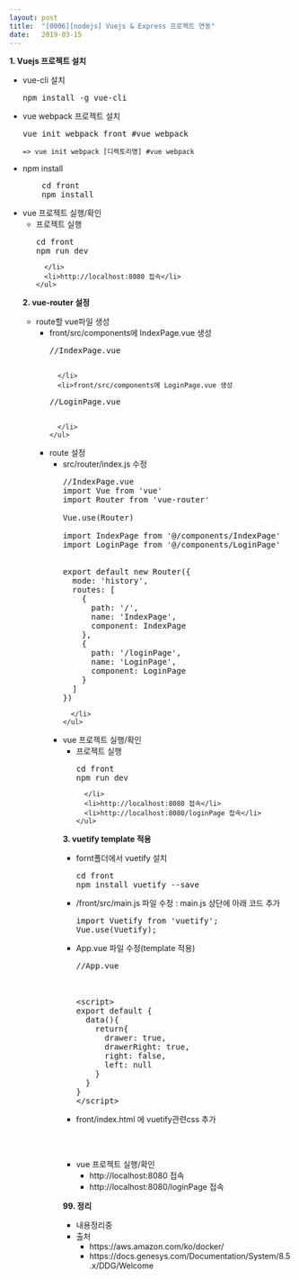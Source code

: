 ```yaml
---
layout: post
title:  "[0006][nodejs] Vuejs & Express 프로젝트 연동"
date:   2019-03-15
---
```


**1. Vuejs 프로젝트 설치**
<br>
<ul class="circle lm20">
  <li>vue-cli 설치

<pre class="prettyprint">
npm install -g vue-cli</pre>

  </li>
  <li>vue webpack 프로젝트 설치

<pre class="prettyprint">
vue init webpack front #vue webpack</pre>

    => vue init webpack [디렉토리명] #vue webpack
  </li>
  <li>npm install
    <pre class="prettyprint">
    cd front
    npm install</pre>
  </li>
  <li>vue 프로젝트 실행/확인
    <ul class="disc lm20">
      <li>프로젝트 실행

<pre class="prettyprint">
cd front
npm run dev</pre>

      </li>
      <li>http://localhost:8080 접속</li>
    </ul>
  </li>
</ul>

**2. vue-router 설정**
<br>
<ul class="circle lm20">
  <li>route할 vue파일 생성
    <ul class="disc lm20">
      <li>front/src/components에 IndexPage.vue 생성

<pre class="prettyprint htmltag">
//IndexPage.vue
<template>
<h1>index</h1>
</template>
</pre>

      </li>
      <li>front/src/components에 LoginPage.vue 생성

<pre class="prettyprint htmltag">
//LoginPage.vue
<template>
<h1>login</h1>
</template>
</pre>

      </li>
    </ul>
  </li>
  <li>route 설정
    <ul class="disc lm20">
      <li>src/router/index.js 수정

<pre class="prettyprint">
//IndexPage.vue
import Vue from 'vue'
import Router from 'vue-router'

Vue.use(Router)

import IndexPage from '@/components/IndexPage'
import LoginPage from '@/components/LoginPage'


export default new Router({
  mode: 'history',
  routes: [
    {
      path: '/',
      name: 'IndexPage',
      component: IndexPage
    },
    {
      path: '/loginPage',
      name: 'LoginPage',
      component: LoginPage
    }
  ]
})</pre>

      </li>
    </ul>
  </li>
  <li>vue 프로젝트 실행/확인
    <ul class="circle lm20">
      <li>프로젝트 실행

<pre class="prettyprint">
cd front
npm run dev</pre>

      </li>
      <li>http://localhost:8080 접속</li>
      <li>http://localhost:8080/loginPage 접속</li>
    </ul>
  </li>
</ul>


**3. vuetify template 적용**
<br>
<ul class="circle lm20">
  <li>fornt폴더에서 vuetify 설치

<pre class="prettyprint">
cd front
npm install vuetify --save
</pre>

  </li>
  <li>/front/src/main.js 파일 수정 : main.js 상단에 아래 코드 추가

<pre class="prettyprint">
import Vuetify from 'vuetify';
Vue.use(Vuetify);
</pre>

  </li>
  <li>App.vue 파일 수정(template 적용)

<pre class="prettyprint htmlTag">
//App.vue

<template>
  <v-app id="inspire">
    
    <!-- navigation -->
    <v-navigation-drawer
      v-model="drawer"
      absolute
      temporary
    >
      <v-list dense>
        <v-list-tile @click.stop="right = !right">
          <v-list-tile-action>
            <v-icon>exit_to_app</v-icon>
          </v-list-tile-action>
          <v-list-tile-content>
            <v-list-tile-title>Open Temporary Drawer</v-list-tile-title>
          </v-list-tile-content>
        </v-list-tile>
      </v-list>
    </v-navigation-drawer>

    <!-- toolbar -->
    <v-toolbar
      color="blue-grey"
      dark
      fixed
      app
      clipped-right
    >
      <v-toolbar-side-icon @click.stop="drawer = !drawer"></v-toolbar-side-icon>
      <v-toolbar-title>Toolbar</v-toolbar-title>
      <v-spacer></v-spacer>
    </v-toolbar>
    
    <!-- content -->
    <v-content>
      <v-container fluid fill-height>
        <v-layout justify-center align-center>
          <v-flex shrink>
            <router-view/>
          </v-flex>
        </v-layout>
      </v-container>
    </v-content>

    <!-- footer -->
    <v-footer color="blue-grey" class="white--text" app>
      <span>Vuetify</span>
      <v-spacer></v-spacer>
      <span>&copy; 2017</span>
    </v-footer>

  </v-app>
 </template>

&lt;script&gt;
export default {
  data(){
    return{
      drawer: true,
      drawerRight: true,
      right: false,
      left: null
    }
  }
}
&lt;/script&gt;
</pre>

  </li>
  <li>front/index.html 에 vuetify관련css 추가

<pre class="prettyprint htmlTag">
<link href='https://fonts.googleapis.com/css?family=Roboto:100,300,400,500,700,900|Material+Icons' rel="stylesheet">
<link href="https://cdn.jsdelivr.net/npm/vuetify/dist/vuetify.min.css" rel="stylesheet">
</pre>

  </li>
  <li>vue 프로젝트 실행/확인
    <ul class="disc lm30">
      <li>http://localhost:8080 접속</li>
      <li>http://localhost:8080/loginPage 접속</li>
    </ul>
  </li>
</ul>



**99. 정리**
<ul class="circle lm20">
  <li>내용정리중</li>
  <li>출처
    <ul class="disc lm30">
      <li>https://aws.amazon.com/ko/docker/</li>
      <li>https://docs.genesys.com/Documentation/System/8.5.x/DDG/Welcome</li>
    </ul>
  </li>
</ul>


<script>

$(".htmltag").each(function (i) {
  var _html = $(this).html();
  var re_html;
  re_html = _html.replace(/</gi, "&lt;").replace(/>/gi, "&gt;");
  $(this).html(re_html);
});

</script>
